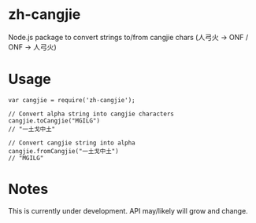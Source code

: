 # zh-cangjie
Node.js package to convert strings to/from cangjie chars (人弓火 -> ONF / ONF -> 人弓火)

# Usage
    var cangjie = require('zh-cangjie');
  
    // Convert alpha string into cangjie characters
    cangjie.toCangjie("MGILG")
    // "一土戈中土"
  
    // Convert cangjie string into alpha
    cangjie.fromCangjie("一土戈中土")
    // "MGILG"

# Notes
This is currently under development. API may/likely will grow and change.
